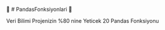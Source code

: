 :raised_back_of_hand: # PandasFonksiyonlari :raised_back_of_hand:
 
 
 Veri Bilimi Projenizin %80 nine Yeticek 20 Pandas Fonksiyonu
